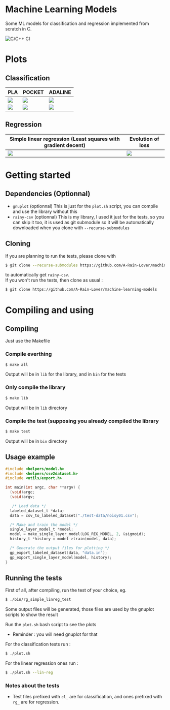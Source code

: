 # Machine Learning Models
Some ML models for classification and regression implemented from scratch in C.
<br />

![C/C++ CI](https://github.com/A-Rain-Lover/machine-learning-models/workflows/C/C++%20CI/badge.svg?branch=master)

# Plots
## Classification
|PLA|POCKET|ADALINE|
|----|----|----|
|<img src="https://github.com/A-Rain-Lover/machine-learning-models/blob/master/plots/PLA.png" />|<img src="https://github.com/A-Rain-Lover/machine-learning-models/blob/master/plots/pocket.png" />|<img src="https://github.com/A-Rain-Lover/machine-learning-models/blob/master/plots/ADALINE.png" />|
|<img src="https://github.com/A-Rain-Lover/machine-learning-models/blob/master/plots/PLA_loss.png" />|<img src="https://github.com/A-Rain-Lover/machine-learning-models/blob/master/plots/pocket_loss.png" />|<img src="https://github.com/A-Rain-Lover/machine-learning-models/blob/master/plots/ADALINE_loss.png" />|
## Regression
|Simple linear regression (Least squares with gradient decent)| Evolution of loss |
|----|----|
|<img src="https://github.com/A-Rain-Lover/machine-learning-models/blob/master/plots/lin_reg.png" />|<img src="https://github.com/A-Rain-Lover/machine-learning-models/blob/master/plots/lin_reg_loss.png" />|

# Getting started
## Dependencies (Optionnal)
* `gnuplot` (optionnal) This is just for the `plot.sh` script, you can compile and use the library without this
* `rainy-csv` (optionnal) This is my library, I used it just for the tests, so you can skip it too, it is used as git submodule so it will be automatically downloaded when you clone with `--recurse-submodules`
## Cloning
If you are planning to run the tests, please clone with
```bash
$ git clone --recurse-submodules https://github.com/A-Rain-Lover/machine-learning-models
```
to automatically get `rainy-csv`. <br />
If you won't run the tests, then clone as usual :
```bash
$ git clone https://github.com/A-Rain-Lover/machine-learning-models
```
# Compiling and using
## Compiling
Just use the Makefile
### Compile everthing
```bash
$ make all
```
Output will be in `lib` for the library, and in `bin` for the tests
### Only compile the library
```bash
$ make lib
```
Output will be in `lib` directory
### Compile the test (supposing you already compiled the library
```bash
$ make test
```
Output will be in `bin` directory

## Usage example
```C
#include <helpers/model.h>
#include <helpers/csv2dataset.h>
#include <utils/export.h>

int main(int argc, char **argv) {
  (void)argc;
  (void)argv;

   /* Load data */
  labeled_dataset_t *data;
  data = csv_to_labeled_dataset("./test-data/noisy01.csv");

  /* Make and train the model */
  single_layer_model_t *model;
  model = make_single_layer_model(LOG_REG_MODEL, 2, &sigmoid);
  history_t *history = model->train(model, data);

  /* Generate the output files for plotting */
  gp_export_labeled_dataset(data, "data.in");
  gp_export_single_layer_model(model, history);
}
```

## Running the tests

First of all, after compiling, run the test of your choice, 
eg.
```bash
$ ./bin/rg_simple_linreg_test
```
Some output files will be generated, those files are used by the gnuplot scripts to show the result 

Run the `plot.sh` bash script to see the plots 
* Reminder : you will need gnuplot for that

For the classification tests run :
```bash
$ ./plot.sh
```

For the linear regression ones run :
```bash
$ ./plot.sh --lin-reg
```
### Notes about the tests
* Test files prefixed with `cl_` are for classification, and ones prefixed with `rg_` are for regression.
